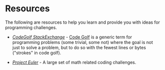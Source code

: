 # Resources

The following are resources to help you learn and provide you with ideas for programming challenges.

 * *[CodeGolf StackExchange](http://codegolf.stackexchange.com/)* - [Code Golf](http://en.wikipedia.org/wiki/Code_golf) is a generic term for programming problems (some trivial, some not) where the goal is not just to solve a problem, but to do so with the fewest lines or bytes ("strokes" in code golf).

 * *[Project Euler](http://projecteuler.net/)* - A large set of math related coding challenges.
